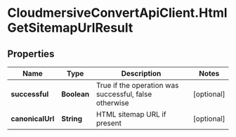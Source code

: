 # CloudmersiveConvertApiClient.HtmlGetSitemapUrlResult

## Properties
Name | Type | Description | Notes
------------ | ------------- | ------------- | -------------
**successful** | **Boolean** | True if the operation was successful, false otherwise | [optional] 
**canonicalUrl** | **String** | HTML sitemap URL if present | [optional] 


